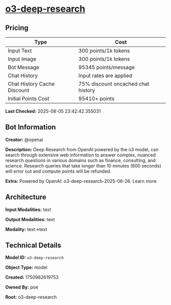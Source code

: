 # [o3-deep-research](https://poe.com/o3-deep-research)

## Pricing

| Type | Cost |
|------|------|
| Input Text | 300 points/1k tokens |
| Input Image | 300 points/1k tokens |
| Bot Message | 95345 points/message |
| Chat History | Input rates are applied |
| Chat History Cache Discount | 75% discount oncached chat history |
| Initial Points Cost | 95410+ points |

**Last Checked:** 2025-08-05 23:42:42.355031


## Bot Information

**Creator:** @openai

**Description:** Deep Research from OpenAI powered by the o3 model, can search through extensive web information to answer complex, nuanced research questions in various domains such as finance, consulting, and science. Research queries that take longer than 10 minutes (600 seconds) will error out and compute points will be refunded.

**Extra:** Powered by OpenAI: o3-deep-research-2025-06-26. Learn more


## Architecture

**Input Modalities:** text

**Output Modalities:** text

**Modality:** text->text


## Technical Details

**Model ID:** `o3-deep-research`

**Object Type:** model

**Created:** 1750982619753

**Owned By:** poe

**Root:** o3-deep-research
